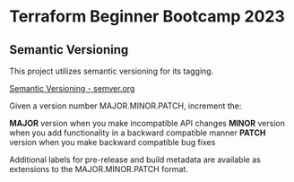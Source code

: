 # Terraform Beginner Bootcamp 2023

## Semantic Versioning

This project utilizes semantic versioning for its tagging. 

[Semantic Versioning - semver.org](https://semver.org/)

Given a version number MAJOR.MINOR.PATCH, increment the:

**MAJOR** version when you make incompatible API changes
**MINOR** version when you add functionality in a backward compatible manner
**PATCH** version when you make backward compatible bug fixes

Additional labels for pre-release and build metadata are available as extensions to the MAJOR.MINOR.PATCH format.
